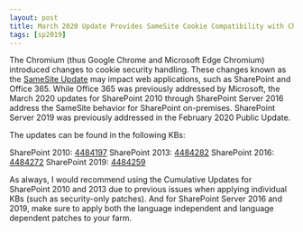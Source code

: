```yaml
---
layout: post
title: March 2020 Update Provides SameSite Cookie Compatibility with Chrome
tags: [sp2019]
---
```


The Chromium (thus Google Chrome and Microsoft Edge Chromium) introduced changes to cookie security handling. These changes known as the [SameSite Update](https://www.chromium.org/updates/same-site) may impact web applications, such as SharePoint and Office 365. While Office 365 was previously addressed by Microsoft, the March 2020 updates for SharePoint 2010 through SharePoint Server 2016 address the SameSite behavior for SharePoint on-premises. SharePoint Server 2019 was previously addressed in the February 2020 Public Update.

The updates can be found in the following KBs:

SharePoint 2010: [4484197](https://support.microsoft.com/help/4484197)
SharePoint 2013: [4484282](https://support.microsoft.com/help/4484282)
SharePoint 2016: [4484272](https://support.microsoft.com/help/4484272)
SharePoint 2019: [4484259](https://support.microsoft.com/help/4484259)

As always, I would recommend using the Cumulative Updates for SharePoint 2010 and 2013 due to previous issues when applying individual KBs (such as security-only patches). And for SharePoint Server 2016 and 2019, make sure to apply both the language independent and language dependent patches to your farm.